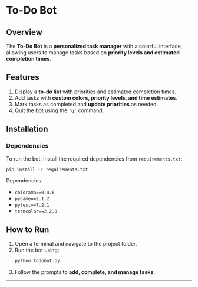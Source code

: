 # **To-Do Bot**

## **Overview**
The **To-Do Bot** is a **personalized task manager** with a colorful interface, allowing users to manage tasks based on **priority levels and estimated completion times**.

## **Features**
1. Display a **to-do list** with priorities and estimated completion times.
2. Add tasks with **custom colors, priority levels, and time estimates**.
3. Mark tasks as completed and **update priorities** as needed.
4. Quit the bot using the `'q'` command.

## **Installation**
### **Dependencies**
To run the bot, install the required dependencies from `requirements.txt`:
```sh
pip install -r requirements.txt
```
Dependencies:
- `colorama==0.4.6`
- `pygame==2.1.2`
- `pytest==7.2.1`
- `termcolor==2.2.0`

## **How to Run**
1. Open a terminal and navigate to the project folder.
2. Run the bot using:
   ```sh
   python todobot.py
   ```
3. Follow the prompts to **add, complete, and manage tasks**.

---
